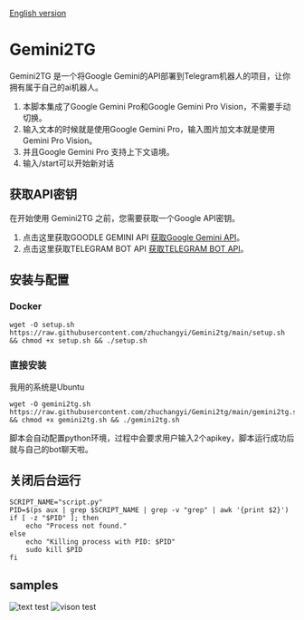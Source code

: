 [English version](README.en.md)
# Gemini2TG

Gemini2TG 是一个将Google Gemini的API部署到Telegram机器人的项目，让你拥有属于自己的ai机器人。  
1. 本脚本集成了Google Gemini Pro和Google Gemini Pro Vision，不需要手动切换。  
2. 输入文本的时候就是使用Google Gemini Pro，输入图片加文本就是使用Gemini Pro Vision。  
3. 并且Google Gemini Pro 支持上下文语境。
4. 输入/start可以开始新对话




## 获取API密钥

在开始使用 Gemini2TG 之前，您需要获取一个Google API密钥。

1. 点击这里获取GOODLE GEMINI API [获取Google Gemini API](https://makersuite.google.com/app/apikey)。
2. 点击这里获取TELEGRAM BOT API [获取TELEGRAM BOT API](https://telegram.me/BotFather)。


## 安装与配置
### Docker 
```#bash
wget -O setup.sh https://raw.githubusercontent.com/zhuchangyi/Gemini2tg/main/setup.sh && chmod +x setup.sh && ./setup.sh
```
### 直接安装
我用的系统是Ubuntu
```#bash
wget -O gemini2tg.sh https://raw.githubusercontent.com/zhuchangyi/Gemini2tg/main/gemini2tg.sh && chmod +x gemini2tg.sh && ./gemini2tg.sh 
```
脚本会自动配置python环境，过程中会要求用户输入2个apikey，脚本运行成功后就与自己的bot聊天啦。  
## 关闭后台运行  
```#bash
SCRIPT_NAME="script.py"
PID=$(ps aux | grep $SCRIPT_NAME | grep -v "grep" | awk '{print $2}')
if [ -z "$PID" ]; then
    echo "Process not found."
else
    echo "Killing process with PID: $PID"
    sudo kill $PID
fi
```
## samples  
![text test](https://github.com/zhuchangyi/Gemini2tg/blob/main/test.png "test")
![vison test](https://github.com/zhuchangyi/Gemini2tg/blob/main/vision_test.png "vison_test")







